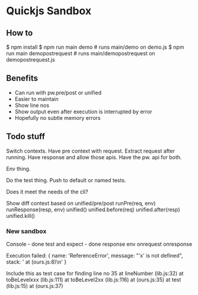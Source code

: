 # Quickjs Sandbox 

## How to 

$ npm install
$ npm run main demo # runs main/demo on demo.js
$ npm run main demopostrequest # runs main/demopostrequest on demopostrequest.js

## Benefits
- Can run with pw.pre/post or unified
- Easier to maintain
- Show line nos
- Show output even after execution is interrupted by error
- Hopefully no subtle memory errors

## Todo stuff

Switch contexts. Have pre context with request. Extract request after running. Have response and allow those apis. Have the pw. api for both.

Env thing. 

Do the test thing. Push to default or named tests.

Does it meet the needs of the cli?

Show diff context based on unified/pre/post
runPre(req, env)
runResponse(resp, env)
unified()
unified.before(req)
unified.after(resp)
unified.kill()


### New sandbox
Console - done
test and expect - done
response
env
onrequest
onresponse


Execution failed: {
  name: 'ReferenceError',
  message: "'x' is not defined",
  stack: '    at <eval> (ours.js:8)\n'
}

Include this as test case for finding line no 35
    at lineNumber (lib.js:32)
    at toBeLevelxxx (lib.js:111)
    at toBeLevel2xx (lib.js:116)
    at <anonymous> (ours.js:35)
    at test (lib.js:15)
    at <eval> (ours.js:37)

